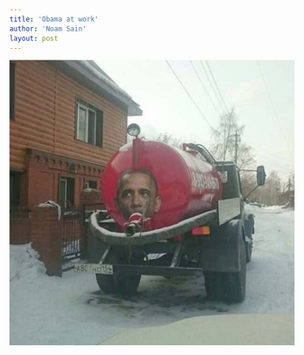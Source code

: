 ```yaml
---
title: 'Obama at work'
author: 'Noam Sain'
layout: post
---
```


![Obama at work](/assets/2016/2016-04-Obama-at-work.jpg)